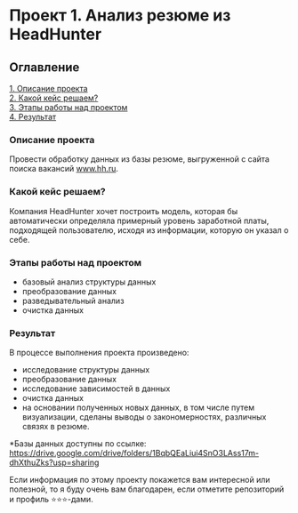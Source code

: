 # Проект 1. Анализ резюме из HeadHunter

## Оглавление
[1. Описание проекта](https://github.com/yuliyanemova/DS/tree/main/Project_1/README.md#Описание-проекта)  
[2. Какой кейс решаем?](https://github.com/yuliyanemova/DS/tree/main/Project_1/README.md#Какой-кейс-решаем)  
[3. Этапы работы над проектом](https://github.com/yuliyanemova/DS/tree/main/Project_1/README.md#Этапы-работы-над-проектом)  
[4. Результат](https://github.com/yuliyanemova/DS/tree/main/Project_1/README.md#Результат)    

### Описание проекта
Провести обработку данных из базы резюме, выгруженной с сайта поиска вакансий www.hh.ru.  

### Какой кейс решаем?
Компания HeadHunter хочет построить модель, которая бы автоматически определяла примерный уровень заработной платы, подходящей пользователю, исходя из информации, которую он указал о себе.

### Этапы работы над проектом
- базовый анализ структуры данных
- преобразование данных
- разведывательный анализ
- очистка данных


### Результат
В процессе выполнения проекта произведено:
- исследование структуры данных
- преобразование данных
- исследование зависимостей в данных
- очистка данных
- на основании полученных новых данных, в том числе путем визуализации, сделаны выводы о закономерностях, различных связях в резюме. 
 
 *Базы данных доступны по ссылке: https://drive.google.com/drive/folders/1BqbQEaLiui4SnO3LAss17m-dhXthuZks?usp=sharing


Если информация по этому проекту покажется вам интересной или полезной, то я буду очень вам благодарен, если отметите репозиторий и профиль ⭐️⭐️⭐️-дами.


